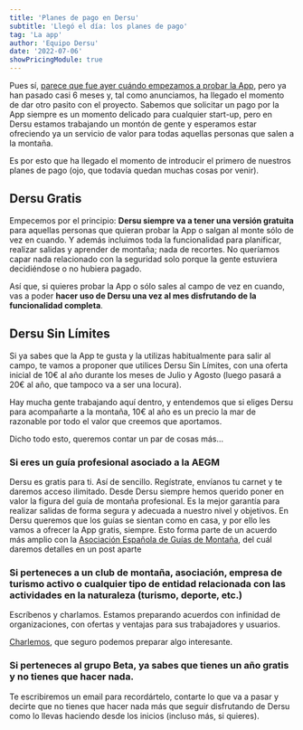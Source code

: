 ```yaml
---
title: 'Planes de pago en Dersu'
subtitle: 'Llegó el día: los planes de pago'
tag: 'La app'
author: 'Equipo Dersu'
date: '2022-07-06'
showPricingModule: true
---
```


Pues sí, [parece que fue ayer cuándo empezamos a probar la App](https://www.instagram.com/p/CYLp5rNqnlN/), pero ya han pasado casi 6 meses y, tal como anunciamos, ha llegado el momento de dar otro pasito con el proyecto.
Sabemos que solicitar un pago por la App siempre es un momento delicado para cualquier start-up, pero en Dersu estamos trabajando un montón de gente y esperamos estar ofreciendo ya un servicio de valor para todas aquellas personas que salen a la montaña.

Es por esto que ha llegado el momento de introducir el primero de nuestros planes de pago (ojo, que todavía quedan muchas cosas por venir).

## Dersu Gratis

Empecemos por el principio: **Dersu siempre va a tener una versión gratuita** para aquellas personas que quieran probar la App o salgan al monte sólo de vez en cuando.
Y además incluimos toda la funcionalidad para planificar, realizar salidas y aprender de montaña; nada de recortes.
No queríamos capar nada relacionado con la seguridad solo porque la gente estuviera decidiéndose o no hubiera pagado.

Así que, si quieres probar la App o sólo sales al campo de vez en cuando, vas a poder **hacer uso de Dersu una vez al mes disfrutando de la funcionalidad completa**.

## Dersu Sin Límites

Si ya sabes que la App te gusta y la utilizas habitualmente para salir al campo, te vamos a proponer que utilices Dersu Sin Límites, con una oferta inicial de 10€ al año durante los meses de Julio y Agosto (luego pasará a 20€ al año, que tampoco va a ser una locura).

Hay mucha gente trabajando aquí dentro, y entendemos que si eliges Dersu para acompañarte a la montaña, 10€ al año es un precio la mar de razonable por todo el valor que creemos que aportamos.

Dicho todo esto, queremos contar un par de cosas más…

### Si eres un guía profesional asociado a la AEGM

Dersu es gratis para ti. Así de sencillo. Regístrate, envíanos tu carnet y te daremos acceso ilimitado.
Desde Dersu siempre hemos querido poner en valor la figura del guía de montaña profesional. Es la mejor garantía para realizar salidas de forma segura y adecuada a nuestro nivel y objetivos. En Dersu queremos que los guías se sientan como en casa, y por ello les vamos a ofrecer la App gratis, siempre.
Esto forma parte de un acuerdo más amplio con la [Asociación Española de Guías de Montaña](https://www.aegm.org), del cuál daremos detalles en un post aparte

### Si perteneces a un club de montaña, asociación, empresa de turismo activo o cualquier tipo de entidad relacionada con las actividades en la naturaleza (turismo, deporte, etc.)

Escríbenos y charlamos. Estamos preparando acuerdos con infinidad de organizaciones, con ofertas y ventajas para sus trabajadores y usuarios.

[Charlemos](mailto:support@dersu.uz), que seguro podemos preparar algo interesante.

### Si perteneces al grupo Beta, ya sabes que tienes un año gratis y no tienes que hacer nada.

Te escribiremos un email para recordártelo, contarte lo que va a pasar y decirte que no tienes que hacer nada más que seguir disfrutando de Dersu como lo llevas haciendo desde los inicios (incluso más, si quieres).



